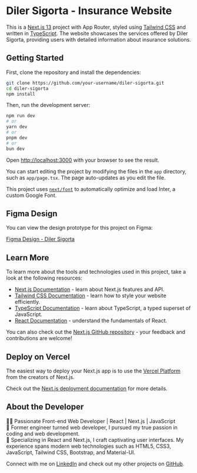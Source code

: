 # Diler Sigorta - Insurance Website

This is a [Next.js 13](https://nextjs.org/) project with App Router, styled using [Tailwind CSS](https://tailwindcss.com/) and written in [TypeScript](https://www.typescriptlang.org/). The website showcases the services offered by Diler Sigorta, providing users with detailed information about insurance solutions.

## Getting Started

First, clone the repository and install the dependencies:

```bash
git clone https://github.com/your-username/diler-sigorta.git
cd diler-sigorta
npm install
```

Then, run the development server:

```bash
npm run dev
# or
yarn dev
# or
pnpm dev
# or
bun dev
```

Open [http://localhost:3000](http://localhost:3000) with your browser to see the result.

You can start editing the project by modifying the files in the `app` directory, such as `app/page.tsx`. The page auto-updates as you edit the file.

This project uses [`next/font`](https://nextjs.org/docs/basic-features/font-optimization) to automatically optimize and load Inter, a custom Google Font.

## Figma Design

You can view the design prototype for this project on Figma:

[Figma Design - Diler Sigorta](https://www.figma.com/proto/mEk87J3z2pteCWjJZo85oV/Diler-Sigorta?node-id=0-1&t=Kxpjm5W0iYOrjMba-1)

## Learn More

To learn more about the tools and technologies used in this project, take a look at the following resources:

- [Next.js Documentation](https://nextjs.org/docs) - learn about Next.js features and API.
- [Tailwind CSS Documentation](https://tailwindcss.com/docs) - learn how to style your website efficiently.
- [TypeScript Documentation](https://www.typescriptlang.org/docs/) - learn about TypeScript, a typed superset of JavaScript.
- [React Documentation](https://reactjs.org/docs/getting-started.html) - understand the fundamentals of React.

You can also check out the [Next.js GitHub repository](https://github.com/vercel/next.js/) - your feedback and contributions are welcome!

## Deploy on Vercel

The easiest way to deploy your Next.js app is to use the [Vercel Platform](https://vercel.com/new?utm_medium=default-template&filter=next.js&utm_source=create-next-app&utm_campaign=create-next-app-readme) from the creators of Next.js.

Check out the [Next.js deployment documentation](https://nextjs.org/docs/deployment) for more details.

## About the Developer

👷‍♂️ Passionate Front-end Web Developer | React | Next.js | JavaScript  
🌟 Former engineer turned web developer, I pursued my true passion in coding and web development.  
🚀 Specializing in React and Next.js, I craft captivating user interfaces. My experience spans modern web technologies such as HTML5, CSS3, JavaScript, Tailwind CSS, Bootstrap, and Material-UI.

Connect with me on [LinkedIn](https://www.linkedin.com) and check out my other projects on [GitHub](https://github.com/your-username).
